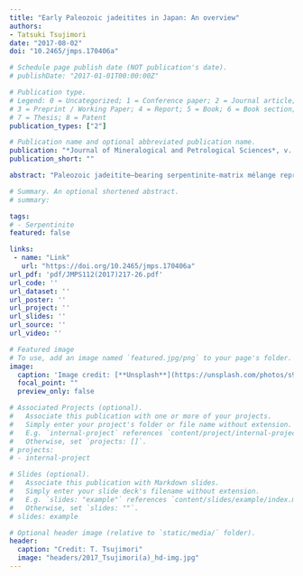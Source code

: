 ```yaml
---
title: "Early Paleozoic jadeitites in Japan: An overview"
authors:
- Tatsuki Tsujimori
date: "2017-08-02"
doi: "10.2465/jmps.170406a"

# Schedule page publish date (NOT publication's date).
# publishDate: "2017-01-01T00:00:00Z"

# Publication type.
# Legend: 0 = Uncategorized; 1 = Conference paper; 2 = Journal article;
# 3 = Preprint / Working Paper; 4 = Report; 5 = Book; 6 = Book section;
# 7 = Thesis; 8 = Patent
publication_types: ["2"]

# Publication name and optional abbreviated publication name.
publication: "*Journal of Mineralogical and Petrological Sciences*, v. 112, no. 5, p. 217-226, doi:10.2465/jmps.170406a"
publication_short: ""

abstract: "Paleozoic jadeitite–bearing serpentinite-matrix mélange represents the oldest mantle wedge record of a Pacific–type subduction zone of proto-Japan. Most jadeitites are fluid precipitates (P-type), but some jadeitites are metasomatic replacement (R-type) which preserve relict minerals and protolith textures. The beauty and preciousness of some gem–quality, semi-translucent varieties of jadeitites in the Itoigawa–Omi area led to the designation of jadeitite as the national stone of Japan by the Japan Association of Mineralogical Sciences. Zircon geochronology indicates jadeitite formed prior to Late Paleozoic Renge metamorphism that formed blueschist and rare eclogite. For example, in the Itoigawa–Omi and Osayama localities, older jadeitites and younger high-pressure/ low-temperature metamorphic rocks in a single mélange complex imply different histories for the subduction channel and jadeite–bearing serpentinite–matrix mélange. This suggests that the jadeitite–hosted mélange (or serpentinized peridotite) can stay within the mantle wedge for a considerable time; thus recrystallization, resorption, and re-precipitation of jadeitite can continue in the mantle wedge environment. Therefore, studies of Paleozoic jadeitites in Japan have great potential to elucidate the earliest stages of orogenic growth (oceanward–accretion and landward–erosion) associated with the subduction of the paleo-Pacific oceanic plates, and to test geophysical observations of modern analogues from a mixture of fossilized mantle wedges and subduction channels."

# Summary. An optional shortened abstract.
# summary: 

tags: 
# - Serpentinite
featured: false

links:
 - name: "Link"
   url: "https://doi.org/10.2465/jmps.170406a"
url_pdf: 'pdf/JMPS112(2017)217-26.pdf'
url_code: ''
url_dataset: ''
url_poster: ''
url_project: ''
url_slides: ''
url_source: ''
url_video: ''

# Featured image
# To use, add an image named `featured.jpg/png` to your page's folder. 
image: 
  caption: 'Image credit: [**Unsplash**](https://unsplash.com/photos/s9CC2SKySJM)'
  focal_point: ""
  preview_only: false

# Associated Projects (optional).
#   Associate this publication with one or more of your projects.
#   Simply enter your project's folder or file name without extension.
#   E.g. `internal-project` references `content/project/internal-project/index.md`.
#   Otherwise, set `projects: []`.
# projects:
# - internal-project

# Slides (optional).
#   Associate this publication with Markdown slides.
#   Simply enter your slide deck's filename without extension.
#   E.g. `slides: "example"` references `content/slides/example/index.md`.
#   Otherwise, set `slides: ""`.
# slides: example

# Optional header image (relative to `static/media/` folder).
header:
  caption: "Credit: T. Tsujimori"
  image: "headers/2017_Tsujimori(a)_hd-img.jpg"
---
```


